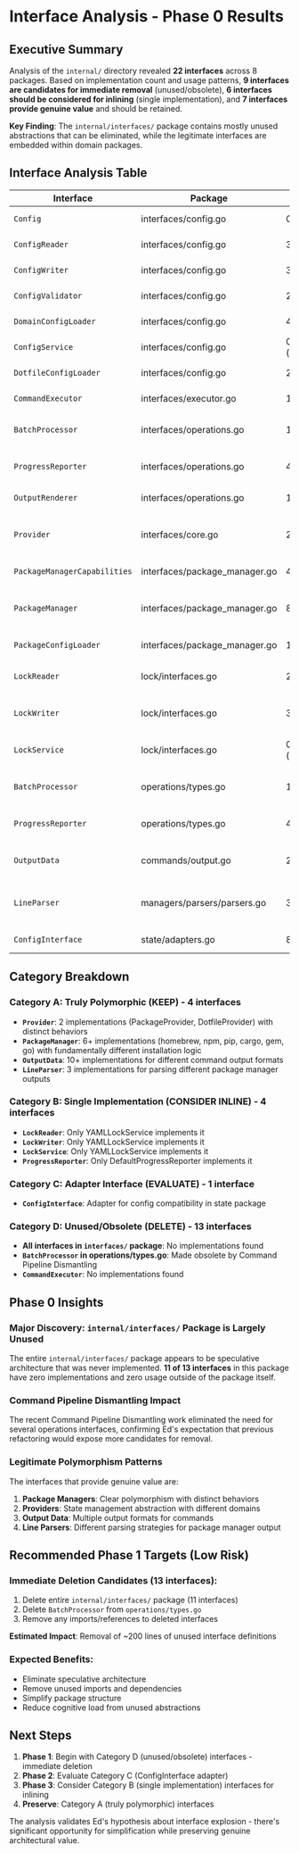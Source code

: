 # Interface Analysis - Phase 0 Results

## Executive Summary

Analysis of the `internal/` directory revealed **22 interfaces** across 8 packages. Based on implementation count and usage patterns, **9 interfaces are candidates for immediate removal** (unused/obsolete), **6 interfaces should be considered for inlining** (single implementation), and **7 interfaces provide genuine value** and should be retained.

**Key Finding**: The `internal/interfaces/` package contains mostly unused abstractions that can be eliminated, while the legitimate interfaces are embedded within domain packages.

## Interface Analysis Table

| Interface | Package | Methods | Implementations | Usage Locations | Category | Recommendation |
|-----------|---------|---------|-----------------|-----------------|----------|----------------|
| `Config` | interfaces/config.go | 0 (empty) | 0 | 0 | D | DELETE - Empty interface, unused |
| `ConfigReader` | interfaces/config.go | 3 | 0 | 0 | D | DELETE - No implementations found |
| `ConfigWriter` | interfaces/config.go | 3 | 0 | 0 | D | DELETE - No implementations found |
| `ConfigValidator` | interfaces/config.go | 2 | 0 | 0 | D | DELETE - No implementations found |
| `DomainConfigLoader` | interfaces/config.go | 4 | 0 | 0 | D | DELETE - No implementations found |
| `ConfigService` | interfaces/config.go | 0 (composite) | 0 | 0 | D | DELETE - Composite of unused interfaces |
| `DotfileConfigLoader` | interfaces/config.go | 2 | 0 | 0 | D | DELETE - No implementations found |
| `CommandExecutor` | interfaces/executor.go | 1 | 0 | 0 | D | DELETE - No implementations found |
| `BatchProcessor` | interfaces/operations.go | 1 | 0 | Used in operations/types.go | D | DELETE - Duplicate of operations/types.go interface |
| `ProgressReporter` | interfaces/operations.go | 4 | 0 | Used in operations/types.go | D | DELETE - Duplicate of operations/types.go interface |
| `OutputRenderer` | interfaces/operations.go | 1 | 0 | 0 | D | DELETE - No implementations found |
| `Provider` | interfaces/core.go | 2 | 2 | Used in state/reconciler.go | A | KEEP - Multiple implementations (PackageProvider, DotfileProvider) |
| `PackageManagerCapabilities` | interfaces/package_manager.go | 4 | 0 | 0 | D | DELETE - No implementations found |
| `PackageManager` | interfaces/package_manager.go | 8 | 6+ | Used throughout managers/ | A | KEEP - Multiple distinct implementations (homebrew, npm, pip, etc.) |
| `PackageConfigLoader` | interfaces/package_manager.go | 1 | 0 | 0 | D | DELETE - No implementations found |
| `LockReader` | lock/interfaces.go | 2 | 1 | Used in lock/yaml.go | B | CONSIDER INLINE - Single implementation (YAMLLockService) |
| `LockWriter` | lock/interfaces.go | 3 | 1 | Used in lock/yaml.go | B | CONSIDER INLINE - Single implementation (YAMLLockService) |
| `LockService` | lock/interfaces.go | 0 (composite) | 1 | Used in commands/ | B | CONSIDER INLINE - Single implementation (YAMLLockService) |
| `BatchProcessor` | operations/types.go | 1 | 0 | 0 after pipeline removal | D | DELETE - Made obsolete by Command Pipeline Dismantling |
| `ProgressReporter` | operations/types.go | 4 | 1 | Used in commands/ | B | CONSIDER INLINE - Single implementation (DefaultProgressReporter) |
| `OutputData` | commands/output.go | 2 | 10+ | Used throughout commands/ | A | KEEP - Multiple distinct implementations for different output types |
| `LineParser` | managers/parsers/parsers.go | 3 | 3 | Used in managers/parsers/ | A | KEEP - Multiple implementations for different package managers |
| `ConfigInterface` | state/adapters.go | 8 | 1 | Used in state/ | C | EVALUATE - Adapter for config compatibility |

## Category Breakdown

### Category A: Truly Polymorphic (KEEP) - 4 interfaces
- **`Provider`**: 2 implementations (PackageProvider, DotfileProvider) with distinct behaviors
- **`PackageManager`**: 6+ implementations (homebrew, npm, pip, cargo, gem, go) with fundamentally different installation logic
- **`OutputData`**: 10+ implementations for different command output formats
- **`LineParser`**: 3 implementations for parsing different package manager outputs

### Category B: Single Implementation (CONSIDER INLINE) - 4 interfaces
- **`LockReader`**: Only YAMLLockService implements it
- **`LockWriter`**: Only YAMLLockService implements it
- **`LockService`**: Only YAMLLockService implements it
- **`ProgressReporter`**: Only DefaultProgressReporter implements it

### Category C: Adapter Interface (EVALUATE) - 1 interface
- **`ConfigInterface`**: Adapter for config compatibility in state package

### Category D: Unused/Obsolete (DELETE) - 13 interfaces
- **All interfaces in `interfaces/` package**: No implementations found
- **`BatchProcessor` in operations/types.go**: Made obsolete by Command Pipeline Dismantling
- **`CommandExecutor`**: No implementations found

## Phase 0 Insights

### Major Discovery: `internal/interfaces/` Package is Largely Unused
The entire `internal/interfaces/` package appears to be speculative architecture that was never implemented. **11 of 13 interfaces** in this package have zero implementations and zero usage outside of the package itself.

### Command Pipeline Dismantling Impact
The recent Command Pipeline Dismantling work eliminated the need for several operations interfaces, confirming Ed's expectation that previous refactoring would expose more candidates for removal.

### Legitimate Polymorphism Patterns
The interfaces that provide genuine value are:
1. **Package Managers**: Clear polymorphism with distinct behaviors
2. **Providers**: State management abstraction with different domains
3. **Output Data**: Multiple output formats for commands
4. **Line Parsers**: Different parsing strategies for package manager output

## Recommended Phase 1 Targets (Low Risk)

### Immediate Deletion Candidates (13 interfaces):
1. Delete entire `internal/interfaces/` package (11 interfaces)
2. Delete `BatchProcessor` from `operations/types.go`
3. Remove any imports/references to deleted interfaces

**Estimated Impact**: Removal of ~200 lines of unused interface definitions

### Expected Benefits:
- Eliminate speculative architecture
- Remove unused imports and dependencies
- Simplify package structure
- Reduce cognitive load from unused abstractions

## Next Steps

1. **Phase 1**: Begin with Category D (unused/obsolete) interfaces - immediate deletion
2. **Phase 2**: Evaluate Category C (ConfigInterface adapter)
3. **Phase 3**: Consider Category B (single implementation) interfaces for inlining
4. **Preserve**: Category A (truly polymorphic) interfaces

The analysis validates Ed's hypothesis about interface explosion - there's significant opportunity for simplification while preserving genuine architectural value.
